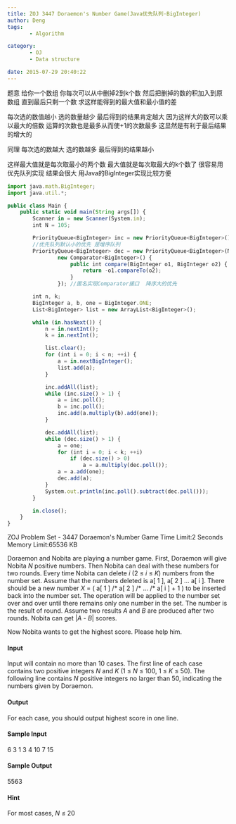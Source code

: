 ```yaml
---
title: ZOJ 3447 Doraemon's Number Game(Java优先队列·BigInteger)
author: Deng
tags: 
       - Algorithm

category: 
       - OJ
       - Data structure

date: 2015-07-29 20:40:22
---
```

题意 给你一个数组 你每次可以从中删掉2到k个数 然后把删掉的数的积加入到原数组 直到最后只剩一个数 求这样能得到的最大值和最小值的差

每次选的数值越小 选的数量越少 最后得到的结果肯定越大 因为这样大的数可以乘以最大的倍数 运算的次数也是最多从而使+1的次数最多 这显然是有利于最后结果的增大的

同理 每次选的数越大 选的数越多 最后得到的结果越小

这样最大值就是每次取最小的两个数 最大值就是每次取最大的k个数了 很容易用优先队列实现 结果会很大 用Java的BigInteger实现比较方便

```js 
import java.math.BigInteger;
import java.util.*;

public class Main {
	public static void main(String args[]) {
		Scanner in = new Scanner(System.in);
		int N = 105;

		PriorityQueue<BigInteger> inc = new PriorityQueue<BigInteger>();
		//优先队列默认小的优先 是增序队列
		PriorityQueue<BigInteger> dec = new PriorityQueue<BigInteger>(N,
				new Comparator<BigInteger>() {
					public int compare(BigInteger o1, BigInteger o2) {
						return -o1.compareTo(o2);
					}
				}); //匿名实现Comparator接口  降序大的优先

		int n, k;
		BigInteger a, b, one = BigInteger.ONE;
		List<BigInteger> list = new ArrayList<BigInteger>();

		while (in.hasNext()) {
			n = in.nextInt();
			k = in.nextInt();

			list.clear();
			for (int i = 0; i < n; ++i) {
				a = in.nextBigInteger();
				list.add(a);
			}

			inc.addAll(list);
			while (inc.size() > 1) {
				a = inc.poll();
				b = inc.poll();
				inc.add(a.multiply(b).add(one));
			}

			dec.addAll(list);
			while (dec.size() > 1) {
				a = one;
				for (int i = 0; i < k; ++i)
					if (dec.size() > 0)
						a = a.multiply(dec.poll());
				a = a.add(one);
				dec.add(a);
			}
			System.out.println(inc.poll().subtract(dec.poll()));
		}

		in.close();
	}
}
```

ZOJ Problem Set - 3447
Doraemon's Number Game    Time Limit:2 Seconds Memory Limit:65536 KB

Doraemon and Nobita are playing a number game. First, Doraemon will give Nobita *N* positive numbers. Then Nobita can deal with these numbers for two rounds. Every time Nobita can delete *i* (2 ≤ *i* ≤ *K*) numbers from the number set. Assume that the numbers deleted is a[ 1 ], a[ 2 ] ... a[ i ]. There should be a new number *X* = ( a[ 1 ] /* a[ 2 ] /* ... /* a[ i ] + 1 ) to be inserted back into the number set. The operation will be applied to the number set over and over until there remains only one number in the set. The number is the result of round. Assume two results *A* and *B* are produced after two rounds. Nobita can get |*A* - *B*| scores.

Now Nobita wants to get the highest score. Please help him.

#### Input

Input will contain no more than 10 cases. The first line of each case contains two positive integers *N* and *K* (1 ≤ *N* ≤ 100, 1 ≤ *K* ≤ 50). The following line contains *N* positive integers no larger than 50, indicating the numbers given by Doraemon.

#### Output

For each case, you should output highest score in one line.

#### Sample Input

6 3 1 3 4 10 7 15

#### Sample Output

5563

#### Hint

For most cases, *N* ≤ 20